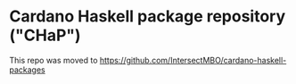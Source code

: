 # Cardano Haskell package repository ("CHaP")

This repo was moved to https://github.com/IntersectMBO/cardano-haskell-packages
